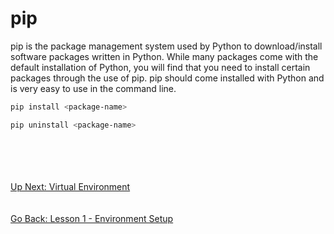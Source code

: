 # pip
pip is the package management system used by Python to download/install software packages written in Python. While many
packages come with the default installation of Python, you will find that you need to install certain packages through
the use of pip. pip should come installed with Python and is very easy to use in the command line. 

```bash
pip install <package-name>
```

```bash
pip uninstall <package-name>
```

\
\
\
\
[Up Next: Virtual Environment](virtual-environment.md)
\
\
\
[Go Back: Lesson 1 - Environment Setup](README.md)
